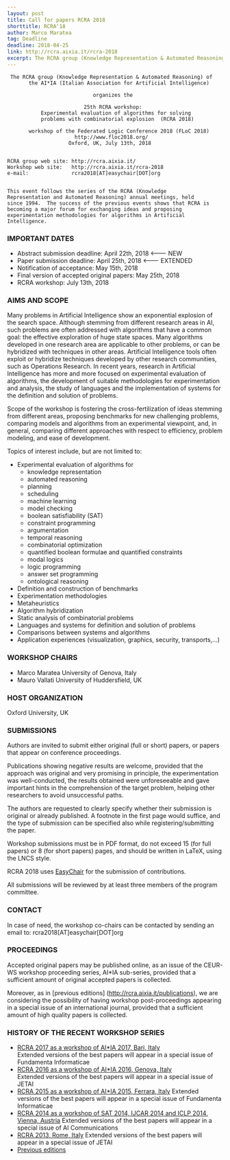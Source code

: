 ```yaml
---
layout: post
title: Call for papers RCRA 2018 
shorttitle: RCRA'18
author: Marco Maratea 
tag: Deadline
deadline: 2018-04-25
link: http://rcra.aixia.it/rcra-2018 
excerpt: The RCRA group (Knowledge Representation & Automated Reasoning) of the AI*IA (Italian Association for Artificial Intelligence) organizes the 25th RCRA workshop Experimental evaluation of algorithms for solving problems with combinatorial explosion  (RCRA 2018) within FLoC 2018.
---
```



     The RCRA group (Knowledge Representation & Automated Reasoning) of
           the AI*IA (Italian Association for Artificial Intelligence)

                                organizes the

                             25th RCRA workshop:
               Experimental evaluation of algorithms for solving
               problems with combinatorial explosion  (RCRA 2018)

           workshop of the Federated Logic Conference 2018 (FLoC 2018)
                          http://www.floc2018.org/
                        Oxford, UK, July 13th, 2018


    RCRA group web site: http://rcra.aixia.it/
    Workshop web site:   http://rcra.aixia.it/rcra-2018
    e-mail:              rcra2018[AT]easychair[DOT]org


    This event follows the series of the RCRA (Knowledge
    Representation and Automated Reasoning) annual meetings, held
    since 1994.  The success of the previous events shows that RCRA is
    becoming a major forum for exchanging ideas and proposing
    experimentation methodologies for algorithms in Artificial
    Intelligence.


### IMPORTANT DATES 

+  Abstract submission deadline: April 22th, 2018   <--- NEW
+  Paper submission deadline: April 25th, 2018 <--- EXTENDED
+  Notification of acceptance: May 15th, 2018
+  Final version of accepted original papers: May 25th, 2018
+  RCRA workshop:  July 13th, 2018


### AIMS AND SCOPE

  Many problems in Artificial Intelligence show an exponential
  explosion of the search space.  Although stemming from different
  research areas in AI, such problems are often addressed with
  algorithms that have a common goal: the effective exploration of
  huge state spaces.  Many algorithms developed in one research area
  are applicable to other problems, or can be hybridized with
  techniques in other areas. Artificial Intelligence tools often
  exploit or hybridize techniques developed by other research
  communities, such as Operations Research.  In recent years, research
  in Artificial Intelligence has more and more focused on experimental
  evaluation of algorithms, the development of suitable methodologies
  for experimentation and analysis, the study of languages and the
  implementation of systems for the definition and solution of
  problems.

  Scope of the workshop is fostering the cross-fertilization of ideas
  stemming from different areas, proposing benchmarks for new
  challenging problems, comparing models and algorithms from an
  experimental viewpoint, and, in general, comparing different
  approaches with respect to efficiency, problem modeling, and ease of
  development.

  Topics of interest include, but are not limited to:
  * Experimental evaluation of algorithms for
       - knowledge representation
       - automated reasoning
       - planning
       - scheduling
       - machine learning
       - model checking
       - boolean satisfiability (SAT)
       - constraint programming
       - argumentation
       - temporal reasoning
       - combinatorial optimization
       - quantified boolean formulae and quantified constraints
       - modal logics
       - logic programming
       - answer set programming 
       - ontological reasoning       
  * Definition and construction of benchmarks
  * Experimentation methodologies
  * Metaheuristics
  * Algorithm hybridization
  * Static analysis of combinatorial problems
  * Languages and systems for definition and solution of problems
  * Comparisons between systems and algorithms
  * Application experiences (visualization, graphics, security, transports,...)


### WORKSHOP CHAIRS

+  Marco Maratea         University of Genova, Italy
+  Mauro Vallati         University of Huddersfield, UK



### HOST ORGANIZATION

  Oxford University, UK


### SUBMISSIONS

  Authors are invited to submit either original (full or short)
  papers, or papers that appear on conference proceedings.

  Publications showing negative results are welcome, provided that the
  approach was original and very promising in principle, the
  experimentation was well-conducted, the results obtained were
  unforeseeable and gave important hints in the comprehension of the
  target problem, helping other researchers to avoid unsuccessful
  paths.

  The authors are requested to clearly specify whether their
  submission is original or already published. A footnote in the first
  page would suffice, and the type of submission can be specified also
  while registering/submitting the paper.

  Workshop submissions must be in PDF format, do not exceed 15 (for
  full papers) or 8 (for short papers) pages, and should be written in
  LaTeX, using the LNCS style.
  
  RCRA 2018 uses [EasyChair](https://easychair.org/conferences/?conf=rcra18) for the submission of contributions.

  All submissions will be reviewed by at least three members of the
  program committee.



### CONTACT

  In case of need, the workshop co-chairs can be contacted by sending
  an email to:
                   rcra2018[AT]easychair[DOT]org


### PROCEEDINGS

  Accepted original papers may be published online, as an issue of the
  CEUR-WS workshop proceeding series, AI*IA sub-series, provided that
  a sufficient amount of original accepted papers is collected.

  Moreover, as in [previous editions]
  (http://rcra.aixia.it/publications), we are considering the
  possibility of having workshop post-proceedings appearing in a
  special issue of an international journal, provided that a
  sufficient amount of high quality papers is collected.


### HISTORY OF THE RECENT WORKSHOP SERIES

  * [RCRA 2017 as a workshop of AI*IA 2017, Bari, Italy](http://rcra.aixia.it/rcra2017)   
    Extended versions of the best papers will appear in a special
    issue of Fundamenta Informaticae
  * [RCRA 2016 as a workshop of AI*IA 2016, Genova, Italy](http://rcra.aixia.it/rcra2016)    
    Extended versions of the best papers will appear in a special
    issue of JETAI
  * [RCRA 2015 as a workshop of AI*IA 2015, Ferrara, Italy](http://rcra.aixia.it/rcra2015)
    Extended versions of the best papers will appear in a special
    issue of Fundamenta Informaticae
  * [RCRA 2014 as a workshop of SAT 2014, IJCAR 2014 and ICLP 2014,
    Vienna, Austria](http://rcra.aixia.it/rcra2014)
    Extended versions of the best papers will appear in a special
    issue of AI Communications
  * [RCRA 2013, Rome, Italy](http://rcra.aixia.it/rcra2013)
    Extended versions of the best papers will appear in a special
    issue of JETAI
  * [Previous editions](http://rcra.aixia.it/workshops)


